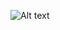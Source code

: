 ![Alt text](https://g.gravizo.com/source/svg?https%3A%2F%2Fraw.githubusercontent.com%2Fjshearer%2FPhoeBio-Website%2Fmaster%2Fassets%2Fdomain_model.plantuml)
